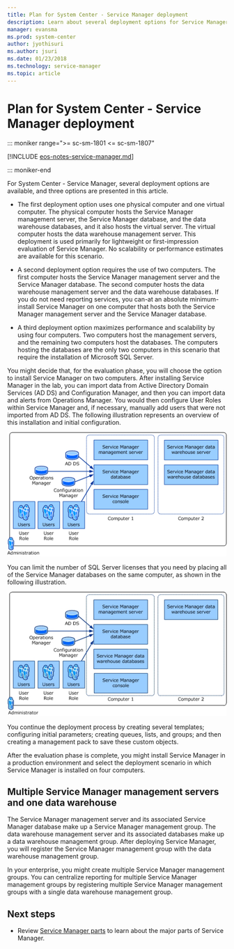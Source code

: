 ```yaml
---
title: Plan for System Center - Service Manager deployment
description: Learn about several deployment options for Service Manager.
manager: evansma
ms.prod: system-center
author: jyothisuri
ms.author: jsuri
ms.date: 01/23/2018
ms.technology: service-manager
ms.topic: article
---
```


# Plan for System Center - Service Manager deployment

::: moniker range=">= sc-sm-1801 <= sc-sm-1807"

[!INCLUDE [eos-notes-service-manager.md](../includes/eos-notes-service-manager.md)]

::: moniker-end

For System Center - Service Manager, several deployment options are available, and three options are presented in this article.  

- The first deployment option uses one physical computer and one virtual computer. The physical computer hosts the Service Manager management server, the Service Manager database, and the data warehouse databases, and it also hosts the virtual server. The virtual computer hosts the data warehouse management server. This deployment is used primarily for lightweight or first\-impression evaluation of Service Manager. No scalability or performance estimates are available for this scenario.  

- A second deployment option requires the use of two computers. The first computer hosts the Service Manager management server and the Service Manager database. The second computer hosts the data warehouse management server and the data warehouse databases. If you do not need reporting services, you can-at an absolute minimum-install  Service Manager on one computer that hosts both the Service Manager management server and the Service Manager database.  

- A third deployment option maximizes performance and scalability by using four computers. Two computers host the management servers, and the remaining two computers host the databases. The computers hosting the databases are the only two computers in this scenario that require the installation of Microsoft SQL Server.  

You might decide that, for the evaluation phase, you will choose the option to install Service Manager on two computers. After installing Service Manager in the lab, you can import data from Active Directory Domain Services \(AD DS\) and Configuration Manager, and then you can import data and alerts from Operations Manager. You would then configure User Roles within Service Manager and, if necessary, manually add users that were not imported from AD DS. The following illustration represents an overview of this installation and initial configuration.  

![Installation topology at Woodgrove Bank](./media/plan-deployment/plan-installation_topology.png)  

You can limit the number of SQL Server licenses that you need by placing all of the Service Manager databases on the same computer, as shown in the following illustration.  

![Single SQL Server in a Two&#45;Computer Installation](./media/plan-deployment/plan-installation_topology_single_sql_server.png)  

You continue the deployment process by creating several templates; configuring initial parameters; creating queues, lists, and groups; and then creating a management pack to save these custom objects.  

After the evaluation phase is complete, you might install Service Manager in a production environment and select the deployment scenario in which Service Manager is installed on four computers.  

## Multiple Service Manager management servers and one data warehouse  
 The Service Manager management server and its associated Service Manager database make up a Service Manager management group. The data warehouse management server and its associated databases make up a data warehouse management group. After deploying Service Manager, you will register the Service Manager management group with the data warehouse management group.  

 In your enterprise, you might create multiple Service Manager management groups. You can centralize reporting for multiple Service Manager management groups by registering multiple Service Manager management groups with a single data warehouse management group.

## Next steps

- Review [Service Manager parts](sm-parts.md) to learn about the major parts of Service Manager.
